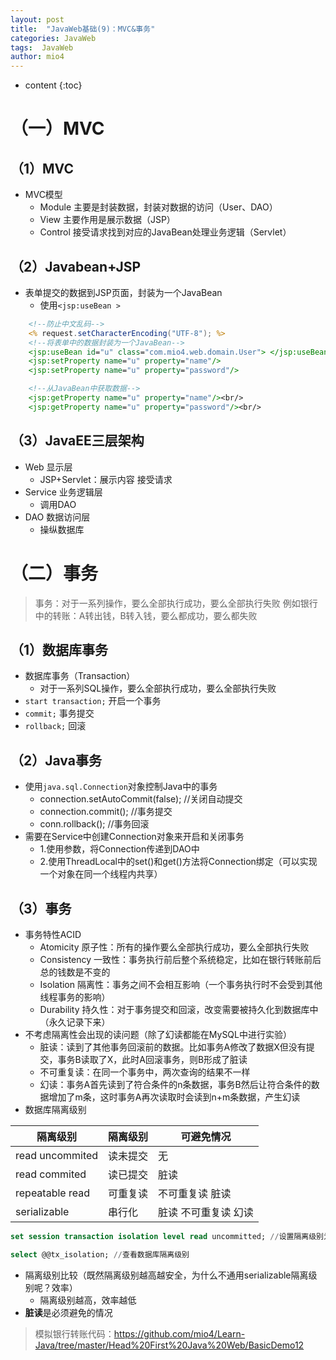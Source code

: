 ```yaml
---
layout: post
title:  "JavaWeb基础(9)：MVC&事务"
categories: JavaWeb
tags:  JavaWeb
author: mio4
---
```


* content
{:toc}









# （一）MVC

## （1）MVC
 - MVC模型
	 - Module 主要是封装数据，封装对数据的访问（User、DAO）
	 - View 主要作用是展示数据（JSP）
	 - Control 接受请求找到对应的JavaBean处理业务逻辑（Servlet）


## （2）Javabean+JSP

 - 表单提交的数据到JSP页面，封装为一个JavaBean
	 - 使用```<jsp:useBean >```

```jsp
    <!--防止中文乱码-->
    <% request.setCharacterEncoding("UTF-8"); %>
    <!--将表单中的数据封装为一个JavaBean-->
    <jsp:useBean id="u" class="com.mio4.web.domain.User"> </jsp:useBean>
    <jsp:setProperty name="u" property="name"/>
    <jsp:setProperty name="u" property="password"/>

    <!--从JavaBean中获取数据-->
    <jsp:getProperty name="u" property="name"/><br/>
    <jsp:getProperty name="u" property="password"/><br/>
```


## （3）JavaEE三层架构

 - Web 显示层
	 - JSP+Servlet：展示内容 接受请求
 - Service 业务逻辑层
	 - 调用DAO
 - DAO 数据访问层
	 - 操纵数据库

# （二）事务

>事务：对于一系列操作，要么全部执行成功，要么全部执行失败
>例如银行中的转账：A转出钱，B转入钱，要么都成功，要么都失败

## （1）数据库事务

 - 数据库事务（Transaction）
	 - 对于一系列SQL操作，要么全部执行成功，要么全部执行失败
 - ```start transaction;``` 开启一个事务
 - ```commit;``` 事务提交
 -  ```rollback;``` 回滚

## （2）Java事务


 - 使用```java.sql.Connection```对象控制Java中的事务
	 - connection.setAutoCommit(false); //关闭自动提交
	 - connection.commit(); //事务提交
	 - conn.rollback(); //事务回滚
 - 需要在Service中创建Connection对象来开启和关闭事务
	 - 1.使用参数，将Connection传递到DAO中
	 - 2.使用ThreadLocal中的set()和get()方法将Connection绑定（可以实现一个对象在同一个线程内共享）


## （3）事务

 - 事务特性ACID
	 - Atomicity 原子性：所有的操作要么全部执行成功，要么全部执行失败
	 - Consistency 一致性：事务执行前后整个系统稳定，比如在银行转账前后总的钱数是不变的
	 - Isolation 隔离性：事务之间不会相互影响（一个事务执行时不会受到其他线程事务的影响）
	 - Durability 持久性：对于事务提交和回滚，改变需要被持久化到数据库中（永久记录下来）
 - 不考虑隔离性会出现的读问题（除了幻读都能在MySQL中进行实验）
	 - 脏读：读到了其他事务回滚前的数据。比如事务A修改了数据X但没有提交，事务B读取了X，此时A回滚事务，则B形成了脏读
	 - 不可重复读：在同一个事务中，两次查询的结果不一样
	 - 幻读：事务A首先读到了符合条件的n条数据，事务B然后让符合条件的数据增加了m条，这时事务A再次读取时会读到n+m条数据，产生幻读
 - 数据库隔离级别

| 隔离级别        | 隔离级别 | 可避免情况           |
| --------------- | -------- | -------------------- |
| read uncommited | 读未提交 | 无                   |
| read commited   | 读已提交 |    脏读                  |
| repeatable read | 可重复读 | 不可重复读 脏读      |
| serializable    | 串行化   | 脏读 不可重复读 幻读 |

```sql 
set session transaction isolation level read uncommitted; //设置隔离级别为read uncommited

select @@tx_isolation; //查看数据库隔离级别
```

 - 隔离级别比较（既然隔离级别越高越安全，为什么不通用serializable隔离级别呢？效率）
	 - 隔离级别越高，效率越低
 - **脏读**是必须避免的情况


>模拟银行转账代码：https://github.com/mio4/Learn-Java/tree/master/Head%20First%20Java%20Web/BasicDemo12